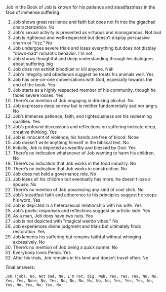 Job in the Book of Job is known for his patience and steadfastness in the face of immense suffering. 

1. Job shows great resilience and faith but does not fit into the gigachad characterization. No
2. Job's sexual activity is presented as virtuous and monogamous. Not bad
3. Job is righteous and well-respected but doesn’t display persuasive charm or "rizz." No
4. Job undergoes severe trials and loses everything but does not display "down-bad" romantic behavior. I'm not
5. Job shows thoughtful and deep understanding through his dialogues about suffering. big
6. Job does not exhibit bloodlust or kill anyone. Nah
7. Job's integrity and obedience suggest he treats his animals well. Yes
8. Job has one-on-one conversations with God, especially towards the end of the book. Yes
9. Job starts as a highly respected member of his community, though he faces severe losses. Yes
10. There’s no mention of Job engaging in drinking alcohol. No
11. Job expresses deep sorrow but is neither fundamentally sad nor angry. No
12. Job’s immense patience, faith, and righteousness are his redeeming qualities. Yes
13. Job’s profound discussions and reflections on suffering indicate deep, creative thinking. Yes
14. Job is innocent of violence; his hands are free of blood. None
15. Job doesn't write anything himself in the biblical text. No
16. Initially, Job is depicted as wealthy and blessed by God. Yes
17. There’s no indication whatsoever of Job wanting to harm his children. No
18. There’s no indication that Job works in the food industry. No
19. There’s no indication that Job works in construction. No
20. Job does not hold a governance role. No
21. Job loses all his children but eventually has more; he doesn't lose a spouse. No
22. There’s no mention of Job possessing any kind of cool stick. No
23. Job’s steadfast faith and adherence to his principles suggest he keeps his word. Yes
24. Job is depicted in a heterosexual relationship with his wife. Yes
25. Job’s poetic responses and reflections suggest an artistic side. Yes
26. As a man, Job does have two nuts. Yes
27. Job is not depicted with "magical weirdo vibes." No
28. Job experiences divine judgment and trials but ultimately finds restoration. Yes
29. Job laments his suffering but remains faithful without whinging excessively. No
30. There’s no mention of Job being a quick runner. No
31. Everybody loves Persia. Yes
32. After his trials, Job remains in his land and doesn’t travel often. No

Final answers:

```Job (job), No, Not bad, No, I'm not, big, Nah, Yes, Yes, Yes, No, No, Yes, Yes, None, No, Yes, No, No, No, No, No, No, Yes, Yes, Yes, No, Yes, No, Yes, No, Yes, No```